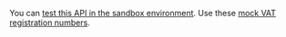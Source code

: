 You can [test this API in the sandbox environment](https://developer.service.hmrc.gov.uk/api-documentation/docs/testing). Use these [mock VAT registration numbers](https://github.com/hmrc/vat-registered-companies-api/tree/master/public/api/conf/1.0/test-data).